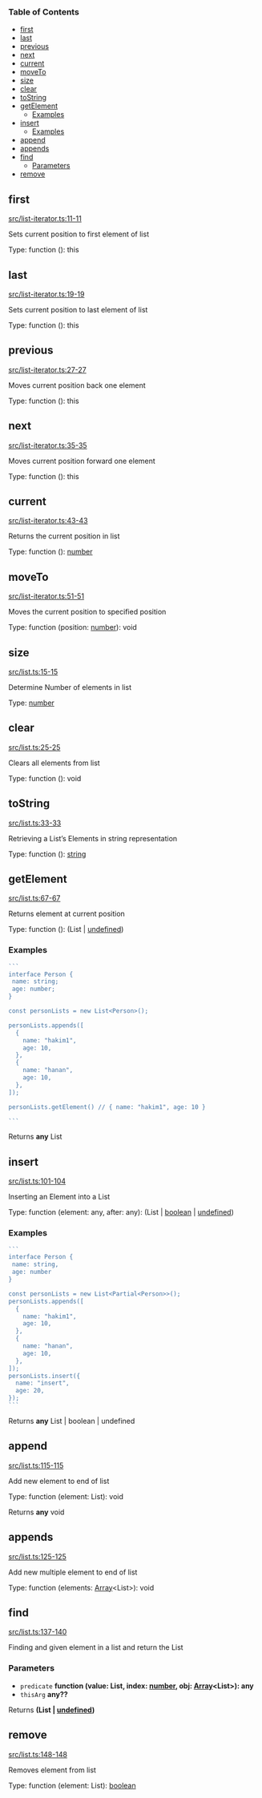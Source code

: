 <!-- Generated by documentation.js. Update this documentation by updating the source code. -->

### Table of Contents

*   [first][1]
*   [last][2]
*   [previous][3]
*   [next][4]
*   [current][5]
*   [moveTo][6]
*   [size][7]
*   [clear][8]
*   [toString][9]
*   [getElement][10]
    *   [Examples][11]
*   [insert][12]
    *   [Examples][13]
*   [append][14]
*   [appends][15]
*   [find][16]
    *   [Parameters][17]
*   [remove][18]

## first

[src/list-iterator.ts:11-11][19]

Sets current position to first element of list

Type: function (): this

## last

[src/list-iterator.ts:19-19][20]

Sets current position to last element of list

Type: function (): this

## previous

[src/list-iterator.ts:27-27][21]

Moves current position back one element

Type: function (): this

## next

[src/list-iterator.ts:35-35][22]

Moves current position forward one element

Type: function (): this

## current

[src/list-iterator.ts:43-43][23]

Returns the current position in list

Type: function (): [number][24]

## moveTo

[src/list-iterator.ts:51-51][25]

Moves the current position to specified position

Type: function (position: [number][24]): void

## size

[src/list.ts:15-15][26]

Determine Number of elements in list

Type: [number][24]

## clear

[src/list.ts:25-25][27]

Clears all elements from list

Type: function (): void

## toString

[src/list.ts:33-33][28]

Retrieving a List’s Elements in string representation

Type: function (): [string][29]

## getElement

[src/list.ts:67-67][30]

Returns element at current position

Type: function (): (List | [undefined][31])

### Examples

````javascript
```
interface Person {
 name: string;
 age: number;
}

const personLists = new List<Person>();

personLists.appends([
  {
    name: "hakim1",
    age: 10,
  },
  {
    name: "hanan",
    age: 10,
  },
]);

personLists.getElement() // { name: "hakim1", age: 10 }

```
````

Returns **any** List

## insert

[src/list.ts:101-104][32]

Inserting an Element into a List

Type: function (element: any, after: any): (List | [boolean][33] | [undefined][31])

### Examples

````javascript
```
interface Person {
 name: string,
 age: number
}

const personLists = new List<Partial<Person>>();
personLists.appends([
  {
    name: "hakim1",
    age: 10,
  },
  {
    name: "hanan",
    age: 10,
  },
]);
personLists.insert({
  name: "insert",
  age: 20,
});
```
````

Returns **any** List | boolean | undefined

## append

[src/list.ts:115-115][34]

Add new element to end of list

Type: function (element: List): void

Returns **any** void

## appends

[src/list.ts:125-125][35]

Add new multiple element to end of list

Type: function (elements: [Array][36]\<List>): void

## find

[src/list.ts:137-140][37]

Finding and given element in a list and return the List

### Parameters

*   `predicate` **function (value: List, index: [number][24], obj: [Array][36]\<List>): any**&#x20;
*   `thisArg` **any??**&#x20;

Returns **(List | [undefined][31])**&#x20;

## remove

[src/list.ts:148-148][38]

Removes element from list

Type: function (element: List): [boolean][33]

[1]: #first

[2]: #last

[3]: #previous

[4]: #next

[5]: #current

[6]: #moveto

[7]: #size

[8]: #clear

[9]: #tostring

[10]: #getelement

[11]: #examples

[12]: #insert

[13]: #examples-1

[14]: #append

[15]: #appends

[16]: #find

[17]: #parameters

[18]: #remove

[19]: https://github.com/elhakimdev/typescript-abstract-data-type/blob/39bfcc2c7b2351ede3b395c1d78d235bee0353e8/src/list-iterator.ts#L11-L11 "Source code on GitHub"

[20]: https://github.com/elhakimdev/typescript-abstract-data-type/blob/39bfcc2c7b2351ede3b395c1d78d235bee0353e8/src/list-iterator.ts#L19-L19 "Source code on GitHub"

[21]: https://github.com/elhakimdev/typescript-abstract-data-type/blob/39bfcc2c7b2351ede3b395c1d78d235bee0353e8/src/list-iterator.ts#L27-L27 "Source code on GitHub"

[22]: https://github.com/elhakimdev/typescript-abstract-data-type/blob/39bfcc2c7b2351ede3b395c1d78d235bee0353e8/src/list-iterator.ts#L35-L35 "Source code on GitHub"

[23]: https://github.com/elhakimdev/typescript-abstract-data-type/blob/39bfcc2c7b2351ede3b395c1d78d235bee0353e8/src/list-iterator.ts#L43-L43 "Source code on GitHub"

[24]: https://developer.mozilla.org/docs/Web/JavaScript/Reference/Global_Objects/Number

[25]: https://github.com/elhakimdev/typescript-abstract-data-type/blob/39bfcc2c7b2351ede3b395c1d78d235bee0353e8/src/list-iterator.ts#L51-L51 "Source code on GitHub"

[26]: https://github.com/elhakimdev/typescript-abstract-data-type/blob/39bfcc2c7b2351ede3b395c1d78d235bee0353e8/src/list.ts#L15-L15 "Source code on GitHub"

[27]: https://github.com/elhakimdev/typescript-abstract-data-type/blob/39bfcc2c7b2351ede3b395c1d78d235bee0353e8/src/list.ts#L25-L25 "Source code on GitHub"

[28]: https://github.com/elhakimdev/typescript-abstract-data-type/blob/39bfcc2c7b2351ede3b395c1d78d235bee0353e8/src/list.ts#L33-L33 "Source code on GitHub"

[29]: https://developer.mozilla.org/docs/Web/JavaScript/Reference/Global_Objects/String

[30]: https://github.com/elhakimdev/typescript-abstract-data-type/blob/39bfcc2c7b2351ede3b395c1d78d235bee0353e8/src/list.ts#L67-L67 "Source code on GitHub"

[31]: https://developer.mozilla.org/docs/Web/JavaScript/Reference/Global_Objects/undefined

[32]: https://github.com/elhakimdev/typescript-abstract-data-type/blob/39bfcc2c7b2351ede3b395c1d78d235bee0353e8/src/list.ts#L101-L104 "Source code on GitHub"

[33]: https://developer.mozilla.org/docs/Web/JavaScript/Reference/Global_Objects/Boolean

[34]: https://github.com/elhakimdev/typescript-abstract-data-type/blob/39bfcc2c7b2351ede3b395c1d78d235bee0353e8/src/list.ts#L115-L115 "Source code on GitHub"

[35]: https://github.com/elhakimdev/typescript-abstract-data-type/blob/39bfcc2c7b2351ede3b395c1d78d235bee0353e8/src/list.ts#L125-L125 "Source code on GitHub"

[36]: https://developer.mozilla.org/docs/Web/JavaScript/Reference/Global_Objects/Array

[37]: https://github.com/elhakimdev/typescript-abstract-data-type/blob/39bfcc2c7b2351ede3b395c1d78d235bee0353e8/src/list.ts#L137-L140 "Source code on GitHub"

[38]: https://github.com/elhakimdev/typescript-abstract-data-type/blob/39bfcc2c7b2351ede3b395c1d78d235bee0353e8/src/list.ts#L148-L148 "Source code on GitHub"
